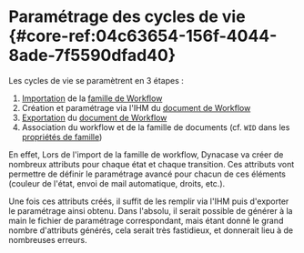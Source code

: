 # Paramétrage des cycles de vie {#core-ref:04c63654-156f-4044-8ade-7f5590dfad40}

Les cycles de vie se paramètrent en 3 étapes :

1.  [Importation][importation] de la [famille de Workflow][WF_family]
2.  Création et paramétrage via l'IHM du [document de Workflow][WF_document]
3.  [Exportation][exportation] du [document de Workflow][WF_document]
4.  Association du workflow et de la famille de documents (cf. `WID` dans les
    [propriétés de famille][family_prop])

En effet, Lors de l'import de la famille de workflow, Dynacase va créer de
nombreux attributs pour chaque état et chaque transition. Ces attributs vont
permettre de définir le paramétrage avancé pour chacun de ces éléments (couleur
de l'état, envoi de mail automatique, droits, etc.).

Une fois ces attributs créés, il suffit de les remplir via l'IHM puis d'exporter
le paramétrage ainsi obtenu. Dans l'absolu, il serait possible de générer à la
main le fichier de paramétrage correspondant, mais étant donné le grand nombre
d'attributs générés, cela serait très fastidieux, et donnerait lieu à de
nombreuses erreurs.

<!-- links -->
[importation]: #core-ref:2fb3284a-2424-44b2-93ae-41dc3969e093
[exportation]: #core-ref:88fb91b5-51a3-4b33-ac2e-5f20eddd8210
[WF_family]: #core-ref:b8824399-f17d-4007-adde-8a7433939273
[WF_document]: #core-ref:a2748e27-7e51-4946-9a80-d23a010e3506
[family_prop]: #core-ref:6f013eb8-33c7-11e2-be43-373b9514dea3